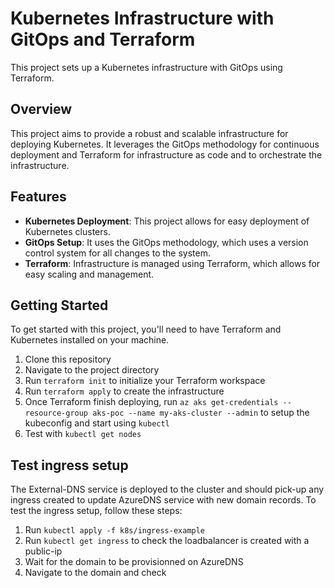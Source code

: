 # Kubernetes Infrastructure with GitOps and Terraform

This project sets up a Kubernetes infrastructure with GitOps using Terraform.

## Overview

This project aims to provide a robust and scalable infrastructure for deploying Kubernetes. It leverages the GitOps methodology for continuous deployment and Terraform for infrastructure as code and to orchestrate the infrastructure.

## Features

- **Kubernetes Deployment**: This project allows for easy deployment of Kubernetes clusters.
- **GitOps Setup**: It uses the GitOps methodology, which uses a version control system for all changes to the system.
- **Terraform**: Infrastructure is managed using Terraform, which allows for easy scaling and management.

## Getting Started

To get started with this project, you'll need to have Terraform and Kubernetes installed on your machine.

1. Clone this repository
2. Navigate to the project directory
3. Run `terraform init` to initialize your Terraform workspace
4. Run `terraform apply` to create the infrastructure
5. Once Terraform finish deploying, run `az aks get-credentials --resource-group aks-poc --name my-aks-cluster --admin` to setup the kubeconfig and start using `kubectl`
6. Test with `kubectl get nodes`

## Test ingress setup

The External-DNS service is deployed to the cluster and should pick-up any ingress created to update AzureDNS service with new domain records.
To test the ingress setup, follow these steps:
1. Run `kubectl apply -f k8s/ingress-example`
2. Run `kubectl get ingress` to check the loadbalancer is created with a public-ip
3. Wait for the domain to be provisionned on AzureDNS
4. Navigate to the domain and check